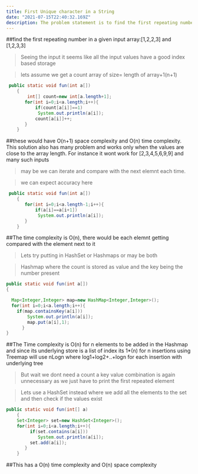 ```yaml
---
title: First Unique character in a String
date: "2021-07-15T22:40:32.169Z"
description: The problem statement is to find the first repeating number in a given input array
---
```


##find the first repeating number in a given input array:[1,2,2,3] and [1,2,3,3]

> Seeing the input it seems like all the input values have a good index based storage

> lets assume we get a count array of size= length of array+1(n+1)

```java
 public static void fun(int a[])
    {
        int[] count=new int[a.length+1];
       for(int i=0;i<a.length;i++){
           if(count[a[i]]==1)
            System.out.println(a[i]);
           count[a[i]]++;
       }
    }
```

##these would have O(n+1) space complexity and O(n) time complexity. This solution also has many problem and works only when the values are close to the array length. For instance it wont work for [2,3,4,5,6,9,9] and many such inputs

> may be we can iterate and compare with the next elemnt each time.

> we can expect accuracy here

```java
 public static void fun(int a[])
    {
       for(int i=0;i<a.length-1;i++){
           if(a[i]==a[i+1])
            System.out.println(a[i]);
       }
    }
```

##The time complexity is O(n), there would be each elemnt getting compared with the element next to it

> Lets try putting in HashSet or Hashmaps or may be both

> Hashmap where the count is stored as value and the key being the number present

```java
public static void fun(int a[])
{

  Map<Integer,Integer> map=new HashMap<Integer,Integer>();
  for(int i=0;i<a.length;i++){
    if(map.containsKey(a[i]))
        System.out.println(a[i]);
        map.put(a[i],1);
      }
}
```

##The Time complexity is O(n) for n elements to be added in the Hashmap and since its underlying store is a list of index its 1\*(n) for n insertions using Treemap will use nLogn where log1+log2+..+logn for each insertion with underlying tree

> But wait we dont need a count a key value combination is again unnecessary as we just have to print the first repeated element

> Lets use a HashSet instead where we add all the elements to the set and then check if the values exist

```java
public static void fun(int[] a)
    {
    Set<Integer> set=new HashSet<Integer>();
    for(int i=0;i<a.length;i++){
         if(set.contains(a[i]))
            System.out.println(a[i]);
         set.add(a[i]);
       }
    }
```

##This has a O(n) time complexity and O(n) space complexity
